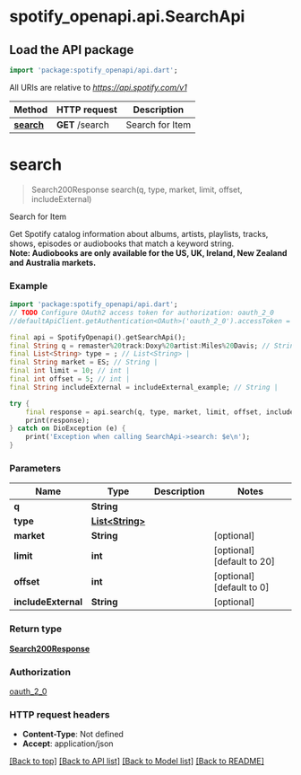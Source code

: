 # spotify_openapi.api.SearchApi

## Load the API package
```dart
import 'package:spotify_openapi/api.dart';
```

All URIs are relative to *https://api.spotify.com/v1*

Method | HTTP request | Description
------------- | ------------- | -------------
[**search**](SearchApi.md#search) | **GET** /search | Search for Item 


# **search**
> Search200Response search(q, type, market, limit, offset, includeExternal)

Search for Item 

Get Spotify catalog information about albums, artists, playlists, tracks, shows, episodes or audiobooks that match a keyword string.<br /> **Note: Audiobooks are only available for the US, UK, Ireland, New Zealand and Australia markets.** 

### Example
```dart
import 'package:spotify_openapi/api.dart';
// TODO Configure OAuth2 access token for authorization: oauth_2_0
//defaultApiClient.getAuthentication<OAuth>('oauth_2_0').accessToken = 'YOUR_ACCESS_TOKEN';

final api = SpotifyOpenapi().getSearchApi();
final String q = remaster%20track:Doxy%20artist:Miles%20Davis; // String | 
final List<String> type = ; // List<String> | 
final String market = ES; // String | 
final int limit = 10; // int | 
final int offset = 5; // int | 
final String includeExternal = includeExternal_example; // String | 

try {
    final response = api.search(q, type, market, limit, offset, includeExternal);
    print(response);
} catch on DioException (e) {
    print('Exception when calling SearchApi->search: $e\n');
}
```

### Parameters

Name | Type | Description  | Notes
------------- | ------------- | ------------- | -------------
 **q** | **String**|  | 
 **type** | [**List&lt;String&gt;**](String.md)|  | 
 **market** | **String**|  | [optional] 
 **limit** | **int**|  | [optional] [default to 20]
 **offset** | **int**|  | [optional] [default to 0]
 **includeExternal** | **String**|  | [optional] 

### Return type

[**Search200Response**](Search200Response.md)

### Authorization

[oauth_2_0](../README.md#oauth_2_0)

### HTTP request headers

 - **Content-Type**: Not defined
 - **Accept**: application/json

[[Back to top]](#) [[Back to API list]](../README.md#documentation-for-api-endpoints) [[Back to Model list]](../README.md#documentation-for-models) [[Back to README]](../README.md)

